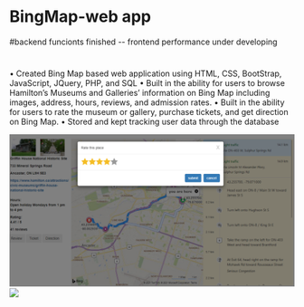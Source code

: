 # BingMap-web app 
#backend funcionts finished -- frontend performance under developing
#
•	Created Bing Map based web application using HTML, CSS, BootStrap, JavaScript, JQuery, PHP, and SQL
•	Built in the ability for users to browse Hamilton’s Museums and Galleries’ information on Bing Map including images, address, hours, reviews, and admission rates.
•	Built in the ability for users to rate the museum or gallery, purchase tickets, and get direction on Bing Map.
•	Stored and kept tracking user data through the database


<img src = "screenshot1.PNG" >
<img src = "shopping%20website/img/sh.JPG" >
